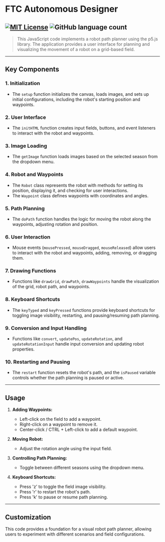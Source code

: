 # FTC Autonomous Designer
[![MIT License](https://img.shields.io/badge/License-MIT-green.svg)](https://choosealicense.com/licenses/mit/) ![GitHub language count](https://img.shields.io/github/languages/top/DanPeled/FTCAutonomousDesigner)
---
> This JavaScript code implements a robot path planner using the p5.js library. The application provides a user interface for planning and visualizing the movement of a robot on a grid-based field.
---
## Key Components

### 1. Initialization

- The `setup` function initializes the canvas, loads images, and sets up initial configurations, including the robot's starting position and waypoints.

### 2. User Interface

- The `initHTML` function creates input fields, buttons, and event listeners to interact with the robot and waypoints.

### 3. Image Loading

- The `getImage` function loads images based on the selected season from the dropdown menu.

### 4. Robot and Waypoints

- The `Robot` class represents the robot with methods for setting its position, displaying it, and checking for user interactions.
- The `Waypoint` class defines waypoints with coordinates and angles.

### 5. Path Planning

- The `doPath` function handles the logic for moving the robot along the waypoints, adjusting rotation and position.

### 6. User Interaction

- Mouse events (`mousePressed`, `mouseDragged`, `mouseReleased`) allow users to interact with the robot and waypoints, adding, removing, or dragging them.

### 7. Drawing Functions

- Functions like `drawGrid`, `drawPath`, `drawWaypoints` handle the visualization of the grid, robot path, and waypoints.

### 8. Keyboard Shortcuts

- The `keyTyped` and `keyPressed` functions provide keyboard shortcuts for toggling image visibility, restarting, and pausing/resuming path planning.

### 9. Conversion and Input Handling

- Functions like `convert`, `updatePos`, `updateRotation`, and `updateRotationInput` handle input conversion and updating robot properties.

### 10. Restarting and Pausing

- The `restart` function resets the robot's path, and the `isPaused` variable controls whether the path planning is paused or active.
---
## Usage

1. **Adding Waypoints:**
   - Left-click on the field to add a waypoint.
   - Right-click on a waypoint to remove it.
   - Center-click / CTRL + Left-click to add a default waypoint.

2. **Moving Robot:**
   - Adjust the rotation angle using the input field.

3. **Controlling Path Planning:**
   - Toggle between different seasons using the dropdown menu.

4. **Keyboard Shortcuts:**
   - Press 'z' to toggle the field image visibility.
   - Press 'r' to restart the robot's path.
   - Press 'k' to pause or resume path planning.
---
## Customization
This code provides a foundation for a visual robot path planner, allowing users to experiment with different scenarios and field configurations.


